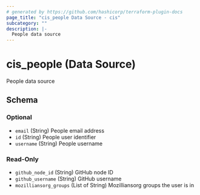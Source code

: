 ```yaml
---
# generated by https://github.com/hashicorp/terraform-plugin-docs
page_title: "cis_people Data Source - cis"
subcategory: ""
description: |-
  People data source
---
```


# cis_people (Data Source)

People data source



<!-- schema generated by tfplugindocs -->
## Schema

### Optional

- `email` (String) People email address
- `id` (String) People user identifier
- `username` (String) People username

### Read-Only

- `github_node_id` (String) GitHub node ID
- `github_username` (String) GitHub username
- `mozilliansorg_groups` (List of String) Mozilliansorg groups the user is in
